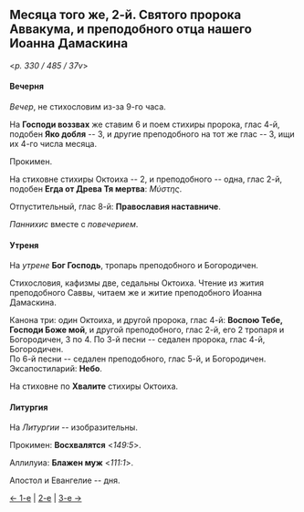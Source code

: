 
## Месяца того же, 2-й. Святого пророка Аввакума, и преподобного отца нашего Иоанна Дамаскина  

<*p. 330 / 485 / 37v*>

#### Вечерня

*Вечер*, не стихословим из-за 9-го часа. 

На **Господи воззвах** же ставим 6 и поем стихиры пророка, глас 4-й, 
подобен **Яко добля** -- 3, и другие преподобного на тот же глас -- 3, 
ищи их 4-го числа месяца. 

Прокимен. 

На стиховне стихиры Октоиха -- 2, и преподобного -- одна, глас 2-й, подобен **Егда от Древа Тя мертва**: 
*Μύστης*.

Отпустительный, глас 8-й: **Православия наставниче**. 

*Паннихис* вместе с *повечерием*.

#### Утреня

На *утрене* **Бог Господь**, тропарь преподобного и Богородичен. 

Стихословия, кафизмы две, седальны Октоиха. 
Чтение из жития преподобного Саввы, читаем же и житие преподобного Иоанна Дамаскина. 

Канона три: один Октоиха, и другой пророка, глас 4-й: **Воспою Тебе, Господи Боже мой**, и другой 
преподобного, глас 2-й, его 2 тропаря и Богородичен, 3 по 4. 
По 3-й песни -- седален пророка, глас 4-й, Богородичен.   
По 6-й песни -- седален преподобного, глас 5-й, и Богородичен. 
Эксапостиларий: **Небо**. 

На стиховне по **Хвалите** стихиры Октоиха.  

#### Литургия

На *Литургии* -- изобразительны. 

Прокимен: **Восхвалятся** <*149:5*>.  

Аллилуиа: **Блажен муж** <*111:1*>. 

Апостол и Евангелие -- дня. 

[← 1-е](12_01_EUR.ru.md) | [2-е](README.md#2-й) | [3-е →](12_03_EUR.ru.md)